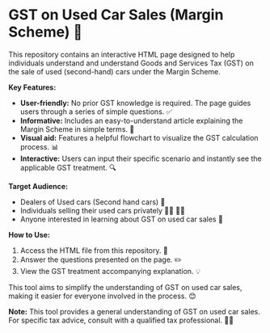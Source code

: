 # GST on Used Car Sales (Margin Scheme) 🚗

This repository contains an interactive HTML page designed to help individuals understand and understand Goods and Services Tax (GST) on the sale of used (second-hand) cars under the Margin Scheme. 

**Key Features:**

* **User-friendly:** No prior GST knowledge is required. The page guides users through a series of simple questions. ✅
* **Informative:** Includes an easy-to-understand article explaining the Margin Scheme in simple terms. 📖
* **Visual aid:** Features a helpful flowchart to visualize the GST calculation process. 📊
* **Interactive:** Users can input their specific scenario and instantly see the applicable GST treatment. 🔍

**Target Audience:**

* Dealers of Used cars (Second hand cars) 🤝
* Individuals selling their used cars privately 🧑‍💼 👩‍💼
* Anyone interested in learning about GST on used car sales 🧐

**How to Use:**

1. Access the HTML file from this repository. 📁
2. Answer the questions presented on the page. ✏️
3. View the GST treatment accompanying explanation. 💡

This tool aims to simplify the understanding of GST on used car sales, making it easier for everyone involved in the process. 😊

**Note:** This tool provides a general understanding of GST on used car sales. For specific tax advice, consult with a qualified tax professional. 👨‍💼
